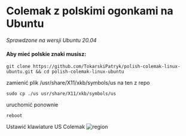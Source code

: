 # Colemak z polskimi ogonkami na Ubuntu

*Sprawdzone na wersji Ubuntu 20.04*

#### Aby mieć polskie znaki musisz:

    git clone https://github.com/TokarskiPatryk/polish-colemak-linux-ubuntu.git && cd polish-colemak-linux-ubuntu
    
zamienić plik /usr/share/X11/xkb/symbols/us na ten z repo
    
    sudo cp ./us usr/share/X11/xkb/symbols/us
uruchomić ponownie

    reboot
    
Ustawić klawiature US Colemak
![region](https://user-images.githubusercontent.com/67120623/125198584-b4079400-e262-11eb-9771-d0a1c309b3a6.png)
